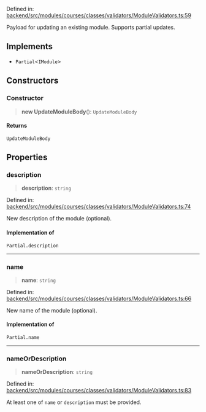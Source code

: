 Defined in: [backend/src/modules/courses/classes/validators/ModuleValidators.ts:59](https://github.com/continuousactivelearning/vibe/blob/e164f8b2c6380dfb48305a4531b51d78f4a518e5/backend/src/modules/courses/classes/validators/ModuleValidators.ts#L59)

Payload for updating an existing module.
Supports partial updates.

## Implements

- `Partial`\<`IModule`\>

## Constructors

### Constructor

> **new UpdateModuleBody**(): `UpdateModuleBody`

#### Returns

`UpdateModuleBody`

## Properties

### description

> **description**: `string`

Defined in: [backend/src/modules/courses/classes/validators/ModuleValidators.ts:74](https://github.com/continuousactivelearning/vibe/blob/e164f8b2c6380dfb48305a4531b51d78f4a518e5/backend/src/modules/courses/classes/validators/ModuleValidators.ts#L74)

New description of the module (optional).

#### Implementation of

`Partial.description`

***

### name

> **name**: `string`

Defined in: [backend/src/modules/courses/classes/validators/ModuleValidators.ts:66](https://github.com/continuousactivelearning/vibe/blob/e164f8b2c6380dfb48305a4531b51d78f4a518e5/backend/src/modules/courses/classes/validators/ModuleValidators.ts#L66)

New name of the module (optional).

#### Implementation of

`Partial.name`

***

### nameOrDescription

> **nameOrDescription**: `string`

Defined in: [backend/src/modules/courses/classes/validators/ModuleValidators.ts:83](https://github.com/continuousactivelearning/vibe/blob/e164f8b2c6380dfb48305a4531b51d78f4a518e5/backend/src/modules/courses/classes/validators/ModuleValidators.ts#L83)

At least one of `name` or `description` must be provided.
